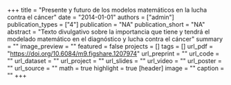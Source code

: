 +++
title = "Presente y futuro de los modelos matemáticos en la lucha contra el cáncer"
date = "2014-01-01"
authors = ["admin"]
publication_types = ["4"]
publication = "NA"
publication_short = "NA"
abstract = "Texto divulgativo sobre la importancia que tiene y tendrá el modelado matemático en el diagnóstico y lucha contra el cáncer"
summary = ""
image_preview = ""
featured = false
projects = []
tags = []
url_pdf = "https://doi.org/10.6084/m9.figshare.1207974"
url_preprint = ""
url_code = ""
url_dataset = ""
url_project = ""
url_slides = ""
url_video = ""
url_poster = ""
url_source = ""
math = true
highlight = true
[header]
image = ""
caption = ""
+++
